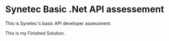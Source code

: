 # Synetec Basic .Net API assessement

This is Synetec's basic API developer assessment.

This is my Finished Solution.
